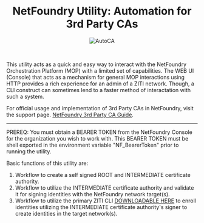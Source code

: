 <p><center>
<h1><b>NetFoundry Utility: Automation for 3rd Party CAs</b></h1>

![AutoCA][PS-shield]

</center></p>
<br>

This utility acts as a quick and easy way to interact with the NetFoundry Orchestration Platform (MOP) with a limited set of capabilities.  The WEB UI (Console) that acts as a mechanism for general MOP interactions using HTTP provides a rich experience for an admin of a ZITI network.  Though, a CLI construct can sometimes lend to a faster method of interactation with such a system.

For official usage and implementation of 3rd Party CAs in NetFoundry, visit the support page. [NetFoundry 3rd Party CA Guide](https://support.netfoundry.io/hc/en-us/articles/360048210572-How-to-Register-Endpoints-with-Certificates-from-Another-Authority).

---

PREREQ: You must obtain a BEARER TOKEN from the NetFoundry Console for the organization you wish to work with.  This BEARER TOKEN must be shell exported in the environment variable "NF_BearerToken" prior to running the utility.

Basic functions of this utility are:
1. Workflow to create a self signed ROOT and INTERMEDIATE certificate authority.
2. Workflow to utilize the INTERMEDIATE certificate authority and validate it for signing identities with the NetFoundry network target(s).
3. Workflow to utilize the primary ZITI CLI [DOWNLOADABLE HERE](https://github.com/openziti/ziti/releases) to enroll identities utilizing the INTERMEDIATE certificate authority's signer to create identities in the target network(s).

[PS-shield]: https://img.shields.io/badge/Code%20Basis-Linux%20BASH-blue.svg